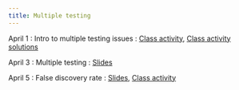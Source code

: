 ```yaml
---
title: Multiple testing
---
```


April 1
: Intro to multiple testing issues
  : [Class activity](https://sta711-s24.github.io/class_activities/ca_lecture_29.html), [Class activity solutions](https://sta711-s24.github.io/class_activities/ca_lecture_29_solutions.html)
  
April 3
: Multiple testing
  : [Slides](https://sta711-s24.github.io/slides/lecture_30.pdf)

April 5
: False discovery rate
  : [Slides](https://sta711-s24.github.io/slides/lecture_31.pdf), [Class activity](https://sta711-s24.github.io/class_activities/ca_lecture_31.html)
